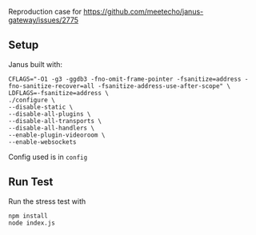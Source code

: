 Reproduction case for https://github.com/meetecho/janus-gateway/issues/2775

## Setup

Janus built with:

```
CFLAGS="-O1 -g3 -ggdb3 -fno-omit-frame-pointer -fsanitize=address -fno-sanitize-recover=all -fsanitize-address-use-after-scope" \
LDFLAGS=-fsanitize=address \
./configure \
--disable-static \
--disable-all-plugins \
--disable-all-transports \
--disable-all-handlers \
--enable-plugin-videoroom \
--enable-websockets
```

Config used is in `config`

## Run Test

Run the stress test with

```
npm install
node index.js
```
